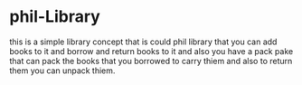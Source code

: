 # phil-Library

this is a simple library concept that is could phil library that you can add books to it and borrow and return books to it and also you have a pack pake that can pack the books that you borrowed to carry thiem and also to return them you can unpack thiem.
